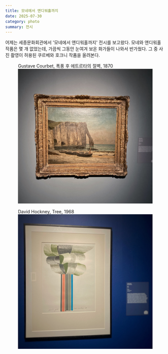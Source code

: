 ```yaml
---
title: 모네에서 앤디워홀까지
date: 2025-07-30
category: photo
summary: 전시
---
```


<script>
    export let src;
</script>

어제는 세종문화회관에서 '모네에서 앤디워홀까지' 전시를 보고왔다. 모네와 앤디워홀 작품은 몇 개 없었는데, 가끔씩 그동안 눈여겨 보온 화가들이 나와서 반가웠다. 그 중 사진 촬영이 허용된 쿠르베와 호크니 작품을 올려본다.

<figure>
    <figcaption class="text-center text-sm text-gray-900">Gustave Courbet, 폭풍 후 에트르타의 절벽, 1870</figcaption>
<img 
    src="/images/250730_courbet.jpg" 
    alt="courbet" 
    class="post-vertical"
    loading="lazy"
/>
</figure>

<figure>
    <figcaption class="text-center text-sm text-gray-900">David Hockney, Tree, 1968</figcaption>
<img 
    src="/images/250730_hocney.jpg" 
    alt="hocney" 
    class="post-vertical"
    loading="lazy"
/>
</figure>